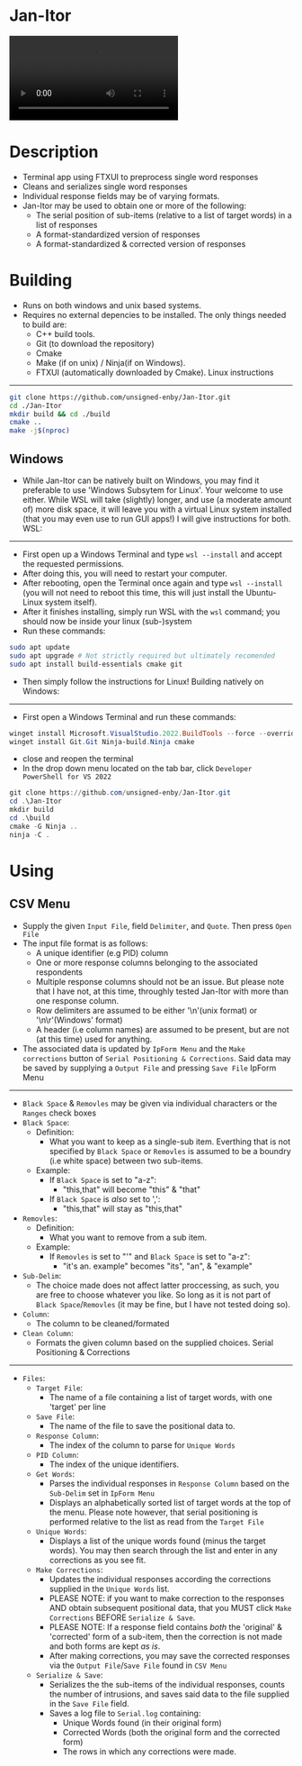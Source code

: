 Jan-Itor
========
![Demo](demo.mp4)

Description
===========
- Terminal app using FTXUI to preprocess single word responses
- Cleans and serializes single word responses
- Individual response fields may be of varying formats.
- Jan-Itor may be used to obtain one or more of the following:
   - The serial position of sub-items (relative to a list of target words) in a list of responses
   - A format-standardized version of responses
   - A format-standardized & corrected version of responses

Building
========
- Runs on both windows and unix based systems.
- Requires no external depencies to be installed. The only things needed to build are:
   - C++ build tools.
   - Git (to download the repository)
   - Cmake
   - Make (if on unix) / Ninja(if on Windows).
   - FTXUI (automatically downloaded by Cmake).
Linux instructions
------------------
```bash
git clone https://github.com/unsigned-enby/Jan-Itor.git
cd ./Jan-Itor
mkdir build && cd ./build
cmake ..
make -j$(nproc)
```
Windows
-------
   - While Jan-Itor can be natively built on Windows, you may find it preferable 
     to use 'Windows Subsytem for Linux'. Your welcome to use either.
     While WSL will take (slightly) longer, and use (a moderate amount of) more disk space,
     it will leave you with a virtual Linux system installed (that you may even use to run GUI apps!)
     I will give instructions for both.
WSL:
----
   - First open up a Windows Terminal and type `wsl --install` and accept the requested permissions.
   - After doing this, you will need to restart your computer.
   - After rebooting, open the Terminal once again and type `wsl --install` 
     (you will not need to reboot this time, this will just install the Ubuntu-Linux system itself).
   - After it finishes installing, simply run WSL with the `wsl` command; 
     you should now be inside your linux (sub-)system
   - Run these commands:
```bash
sudo apt update
sudo apt upgrade # Not strictly required but ultimately recomended
sudo apt install build-essentials cmake git
```
   - Then simply follow the instructions for Linux!
Building natively on Windows:
-----------------------------
   - First open a Windows Terminal and run these commands:
```ps1
winget install Microsoft.VisualStudio.2022.BuildTools --force --override "--wait --passive --add Microsoft.VisualStudio.Component.VC.Tools.x86.x64 --add Microsoft.VisualStudio.Component.Windows11SDK.22000"
winget install Git.Git Ninja-build.Ninja cmake
```
- close and reopen the terminal
- In the drop down menu located on the tab bar, click `Developer PowerShell for VS 2022`
```ps1
git clone https://github.com/unsigned-enby/Jan-Itor.git
cd .\Jan-Itor
mkdir build
cd .\build
cmake -G Ninja ..
ninja -C .
```

Using
=====
CSV Menu
--------
   - Supply the given `Input File`, field `Delimiter`, and `Quote`. Then press `Open File`
   - The input file format is as follows:
      - A unique identifier (e.g PID) column
      - One or more response columns belonging to the associated respondents
      - Multiple response columns should not be an issue. But please note that I have not, at this time,
        throughly tested Jan-Itor with more than one response column.
      - Row delimiters are assumed to be either '\n'(unix format) or '\n\r'(Windows' format)
      - A header (i.e column names) are assumed to be present, but are not (at this time) used for anything.
   - The associated data is updated by `IpForm Menu` and the `Make corrections` button of 
     `Serial Positioning & Corrections`. Said data may be saved by supplying a `Output File` and 
     pressing `Save File`
IpForm Menu
-----------
   - `Black Space` & `Removles` may be given via individual characters or the `Ranges` check boxes
   - `Black Space`:
      - Definition:
         - What you want to keep as a single-sub item. Everthing that is not specified by `Black Space`
           or `Removles` is assumed to be a boundry (i.e white space) between two sub-items.
      - Example:
         - If `Black Space` is set to "a-z":
            - "this,that" will become "this" & "that"
         - If `Black Space` is *also* set to ',':
            - "this,that" will stay as "this,that"
   - `Removles`:
      - Definition:
         - What you want to remove from a sub item.
      - Example:
         - If `Removles` is set to "'" and `Black Space` is set to "a-z":
            - "it's an. example" becomes "its", "an", & "example"
   - `Sub-Delim`:
      - The choice made does not affect latter proccessing, as such, you are free to choose whatever you like.
        So long as it is not part of `Black Space`/`Removles` (it may be fine, but I have not tested doing so).
   - `Column`:
      - The column to be cleaned/formated
   - `Clean Column`:
      - Formats the given column based on the supplied choices.
Serial Positioning & Corrections
--------------------------------
   - `Files`:
      - `Target File`:
         - The name of a file containing a list of target words, with one 'target' per line
      - `Save File`:
         - The name of the file to save the positional data to. 
      - `Response Column`:
         - The index of the column to parse for `Unique Words`
      - `PID Column`:
         - The index of the unique identifiers.
      - `Get Words`:
         - Parses the individual responses in `Response Column` based on the `Sub-Delim` set in `IpForm Menu`
         - Displays an alphabetically sorted list of target words at the top of the menu. 
           Please note however, that serial positioning is performed relative to the list 
           as read from the `Target File`
      - `Unique Words`: 
         - Displays a list of the unique words found (minus the target words). You may then search through
           the list and enter in any corrections as you see fit.
      - `Make Corrections`:
         - Updates the individual responses according the corrections supplied in the `Unique Words` list.
         - PLEASE NOTE: if you want to make correction to the responses AND obtain subsequent positional data,
           that you MUST click `Make Corrections` BEFORE `Serialize & Save`.
         - PLEASE NOTE: If a response field contains *both* the 'original' & 'corrected' form of a sub-item,
           then the correction is not made and both forms are kept *as is*.
         - After making corrections, you may save the corrected responses via the `Output File`/`Save File`
           found in `CSV Menu`
      - `Serialize & Save`:
         - Serializes the the sub-items of the individual responses, counts the number of intrusions, 
           and saves said data to the file supplied in the `Save File` field.
         - Saves a log file to `Serial.log` containing:
            - Unique Words found (in their original form)
            - Corrected Words (both the original form and the corrected form)
            - The rows in which any corrections were made.
